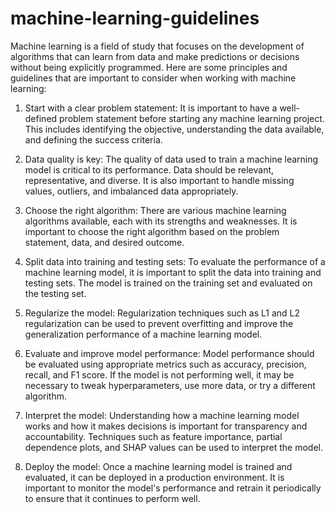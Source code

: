 # machine-learning-guidelines


Machine learning is a field of study that focuses on the development of algorithms that can learn from data and make predictions or decisions without being explicitly programmed. Here are some principles and guidelines that are important to consider when working with machine learning:

1. Start with a clear problem statement: It is important to have a well-defined problem statement before starting any machine learning project. This includes identifying the objective, understanding the data available, and defining the success criteria.

2. Data quality is key: The quality of data used to train a machine learning model is critical to its performance. Data should be relevant, representative, and diverse. It is also important to handle missing values, outliers, and imbalanced data appropriately.

3. Choose the right algorithm: There are various machine learning algorithms available, each with its strengths and weaknesses. It is important to choose the right algorithm based on the problem statement, data, and desired outcome.

4. Split data into training and testing sets: To evaluate the performance of a machine learning model, it is important to split the data into training and testing sets. The model is trained on the training set and evaluated on the testing set.

5. Regularize the model: Regularization techniques such as L1 and L2 regularization can be used to prevent overfitting and improve the generalization performance of a machine learning model.

6. Evaluate and improve model performance: Model performance should be evaluated using appropriate metrics such as accuracy, precision, recall, and F1 score. If the model is not performing well, it may be necessary to tweak hyperparameters, use more data, or try a different algorithm.

7. Interpret the model: Understanding how a machine learning model works and how it makes decisions is important for transparency and accountability. Techniques such as feature importance, partial dependence plots, and SHAP values can be used to interpret the model.

8. Deploy the model: Once a machine learning model is trained and evaluated, it can be deployed in a production environment. It is important to monitor the model's performance and retrain it periodically to ensure that it continues to perform well.
